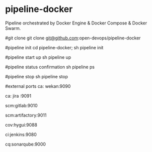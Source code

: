 # pipeline-docker
Pipeline orchestrated by Docker Engine &amp; Docker Compose &amp; Docker Swarm.

#git clone
git clone git@github.com:open-devops/pipeline-docker

#pipeline init
cd pipeline-docker; sh pipeline init

#pipeline start up
sh pipeline up

#pipeline status confirmation
sh pipeline ps

#pipeline stop 
sh pipeline stop

#external ports
ca: wekan:9090

ca: jira :9091

scm:gitlab:9010

scm:artifactory:9011

cov:hygui:9088

ci:jenkins:9080

cq:sonarqube:9000
